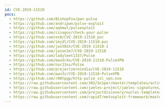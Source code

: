 ```yaml
---
id: CVE-2019-11510
pocs:
  - https://github.com/BishopFox/pwn-pulse
  - https://github.com/andripwn/pulse-exploit
  - https://github.com/aqhmal/pulsexploit
  - https://github.com/cisagov/check-your-pulse
  - https://github.com/es0/CVE-2019-11510_poc
  - https://github.com/imjdl/CVE-2019-11510-poc
  - https://github.com/jas502n/CVE-2019-11510-1
  - https://github.com/jason3e7/CVE-2019-11510
  - https://github.com/ladyleet1337/Pulse
  - https://github.com/mandr4x/CVE-2019-11510-PulseVPN
  - https://github.com/nuc13us/Pulse
  - https://github.com/projectzeroindia/CVE-2019-11510
  - https://github.com/pwn3z/CVE-2019-11510-PulseVPN
  - https://github.com/r00tpgp/http-pulse_ssl_vpn.nse
  - https://raw.githubusercontent.com/1N3/Sn1per/master/templates/active/CVE-2019-11510_-_Pulse_Connect_Secure_SSL_VPN_Arbitrary_File_Read.sh
  - https://raw.githubusercontent.com/jaeles-project/jaeles-signatures/master/cves/pulse-connect-path-traversal-cve-2019-11510.yaml
  - https://raw.githubusercontent.com/projectdiscovery/nuclei-templates/master/cves/2019/CVE-2019-11510.yaml
  - https://raw.githubusercontent.com/rapid7/metasploit-framework/master/modules/auxiliary/gather/pulse_secure_file_disclosure.rb
---
```

